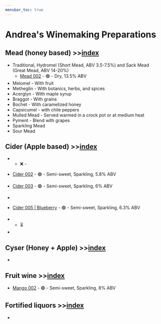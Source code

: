 ```yaml
---
menubar_toc: true
---
```


# Andrea's Winemaking Preparations

## Mead (honey based) >>[index](Mead/index.md)
* Traditional, Hydromel (Short Mead, ABV 3.5-7.5%) and Sack Mead (Great Mead, ABV 14-20%)
     * [Mead 002](Mead/Mead002.md) - 🟢 - Dry, 13.5% ABV
* Melomel - With fruit
* Metheglin - With botanics, herbs, and spices
* Acerglyn - With maple syrup
* Braggot - With grains
* Bochet - With caramelized honey
* Capsicumel - with chile peppers
* Mulled Mead - Served warmed in a crock pot or at medium heat
* Pyment - Blend with grapes 
* Sparkling Mead
* Sour Mead

## Cider  (Apple based) >>[index](Cider/index.md)
* - ❌ -
* [Cider 002](Cider/Cider002.md) - 🟢 - Semi-sweet, Sparkling, 5.8% ABV
* [Cider 003](Cider/Cider003.md) - 🟢 - Semi-sweet, Sparkling, 6% ABV
* 
* [Cider 005 | Blueberry](Cider005.md) - 🟢 - Semi-sweet, Sparkling, 6.3% ABV

* - ⏳ 
* 

## Cyser (Honey + Apple) >>[index](Cyser/index.md)
* 

## Fruit wine >>[index](Wine/index.md)
* [Mango 002](Wine/Mango002.md) - 🟢 - Semi-sweet, Sparkling, 8% ABV

## Fortified liquors >>[index](Fortified/index.md)
* 
